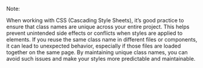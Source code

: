 Note:

When working with CSS (Cascading Style Sheets), it’s good practice to ensure that class names are unique across your entire project. This helps prevent unintended side effects or conflicts when styles are applied to elements. If you reuse the same class name in different files or components, it can lead to unexpected behavior, especially if those files are loaded together on the same page. By maintaining unique class names, you can avoid such issues and make your styles more predictable and maintainable.
